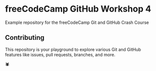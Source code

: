 # freeCodeCamp GitHub Workshop 4

Example repository for the freeCodeCamp Git and GitHub Crash Course

## Contributing

This repository is your playground to explore various Git and GitHub features like issues, pull requests, branches, and more.

🕷️
